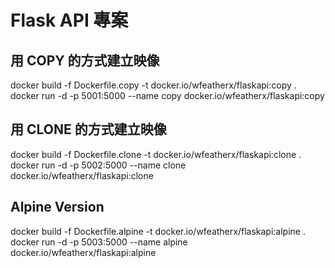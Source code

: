 # Flask API 專案

## 用 COPY 的方式建立映像

docker build -f Dockerfile.copy -t docker.io/wfeatherx/flaskapi:copy .  
docker run -d -p 5001:5000 --name copy docker.io/wfeatherx/flaskapi:copy   

## 用 CLONE 的方式建立映像

docker build -f Dockerfile.clone -t docker.io/wfeatherx/flaskapi:clone .  
docker run -d -p 5002:5000 --name clone docker.io/wfeatherx/flaskapi:clone

## Alpine Version  

docker build -f Dockerfile.alpine -t docker.io/wfeatherx/flaskapi:alpine .
docker run -d -p 5003:5000 --name alpine docker.io/wfeatherx/flaskapi:alpine
